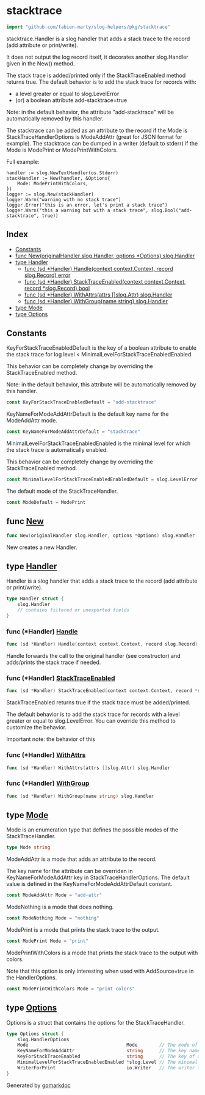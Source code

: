 <!-- Code generated by gomarkdoc. DO NOT EDIT -->

# stacktrace

```go
import "github.com/fabien-marty/slog-helpers/pkg/stacktrace"
```

stacktrace.Handler is a slog handler that adds a stack trace to the record \(add attribute or print/write\).

It does not output the log record itself, it decorates another slog.Handler given in the New\(\) method.

The stack trace is added/printed only if the StackTraceEnabled method returns true. The default behavior is to add the stack trace for records with:

- a level greater or equal to slog.LevelError
- \(or\) a boolean attribute add\-stacktrace=true

Note: in the default behavior, the attribute "add\-stacktrace" will be automatically removed by this handler.

The stacktrace can be added as an attribute to the record if the Mode is StackTraceHandlerOptions is ModeAddAttr \(great for JSON format for example\). The stacktrace can be dumped in a writer \(default to stderr\) if the Mode is ModePrint or ModePrintWithColors.

Full example:

```
handler := slog.NewTextHandler(os.Stderr)
stackHandler := New(handler, &Options{
	Mode: ModePrintWithColors,
})
logger := slog.New(stackHandler)
logger.Warn("warning with no stack trace")
logger.Error("this is an error, let's print a stack trace")
logger.Warn("this a warning but with a stack trace", slog.Bool("add-stacktrace", true))
```

## Index

- [Constants](<#constants>)
- [func New\(originalHandler slog.Handler, options \*Options\) slog.Handler](<#New>)
- [type Handler](<#Handler>)
  - [func \(sd \*Handler\) Handle\(context context.Context, record slog.Record\) error](<#Handler.Handle>)
  - [func \(sd \*Handler\) StackTraceEnabled\(context context.Context, record \*slog.Record\) bool](<#Handler.StackTraceEnabled>)
  - [func \(sd \*Handler\) WithAttrs\(attrs \[\]slog.Attr\) slog.Handler](<#Handler.WithAttrs>)
  - [func \(sd \*Handler\) WithGroup\(name string\) slog.Handler](<#Handler.WithGroup>)
- [type Mode](<#Mode>)
- [type Options](<#Options>)


## Constants

<a name="KeyForStackTraceEnabledDefault"></a>KeyForStackTraceEnabledDefault is the key of a boolean attribute to enable the stack trace for log level \< MinimalLevelForStackTraceEnabledEnabled

This behavior can be completely change by overriding the StackTraceEnabled method.

Note: in the default behavior, this attribute will be automatically removed by this handler.

```go
const KeyForStackTraceEnabledDefault = "add-stacktrace"
```

<a name="KeyNameForModeAddAttrDefault"></a>KeyNameForModeAddAttrDefault is the default key name for the ModeAddAttr mode.

```go
const KeyNameForModeAddAttrDefault = "stacktrace"
```

<a name="MinimalLevelForStackTraceEnabledEnabledDefault"></a>MinimalLevelForStackTraceEnabledEnabled is the minimal level for which the stack trace is automatically enabled.

This behavior can be completely change by overriding the StackTraceEnabled method.

```go
const MinimalLevelForStackTraceEnabledEnabledDefault = slog.LevelError
```

<a name="ModeDefault"></a>The default mode of the StackTraceHandler.

```go
const ModeDefault = ModePrint
```

<a name="New"></a>
## func [New](<https://github.com/fabien-marty/slog-helpers/blob/main/pkg/stacktrace/stacktrace-handler.go#L79>)

```go
func New(originalHandler slog.Handler, options *Options) slog.Handler
```

New creates a new Handler.

<a name="Handler"></a>
## type [Handler](<https://github.com/fabien-marty/slog-helpers/blob/main/pkg/stacktrace/stacktrace-handler.go#L73-L76>)

Handler is a slog handler that adds a stack trace to the record \(add attribute or print/write\).

```go
type Handler struct {
    slog.Handler
    // contains filtered or unexported fields
}
```

<a name="Handler.Handle"></a>
### func \(\*Handler\) [Handle](<https://github.com/fabien-marty/slog-helpers/blob/main/pkg/stacktrace/stacktrace-handler.go#L176>)

```go
func (sd *Handler) Handle(context context.Context, record slog.Record) error
```

Handle forwards the call to the original handler \(see constructor\) and adds/prints the stack trace if needed.

<a name="Handler.StackTraceEnabled"></a>
### func \(\*Handler\) [StackTraceEnabled](<https://github.com/fabien-marty/slog-helpers/blob/main/pkg/stacktrace/stacktrace-handler.go#L113>)

```go
func (sd *Handler) StackTraceEnabled(context context.Context, record *slog.Record) bool
```

StackTraceEnabled returns true if the stack trace must be added/printed.

The default behavior is to add the stack trace for records with a level greater or equal to slog.LevelError. You can override this method to customize the behavior.

Important note: the behavior of this

<a name="Handler.WithAttrs"></a>
### func \(\*Handler\) [WithAttrs](<https://github.com/fabien-marty/slog-helpers/blob/main/pkg/stacktrace/stacktrace-handler.go#L103>)

```go
func (sd *Handler) WithAttrs(attrs []slog.Attr) slog.Handler
```



<a name="Handler.WithGroup"></a>
### func \(\*Handler\) [WithGroup](<https://github.com/fabien-marty/slog-helpers/blob/main/pkg/stacktrace/stacktrace-handler.go#L99>)

```go
func (sd *Handler) WithGroup(name string) slog.Handler
```



<a name="Mode"></a>
## type [Mode](<https://github.com/fabien-marty/slog-helpers/blob/main/pkg/stacktrace/stacktrace-handler.go#L29>)

Mode is an enumeration type that defines the possible modes of the StackTraceHandler.

```go
type Mode string
```

<a name="ModeAddAttr"></a>ModeAddAttr is a mode that adds an attribute to the record.

The key name for the attribute can be overriden in KeyNameForModeAddAttr key in StackTraceHandlerOptions. The default value is defined in the KeyNameForModeAddAttrDefault constant.

```go
const ModeAddAttr Mode = "add-attr"
```

<a name="ModeNothing"></a>ModeNothing is a mode that does nothing.

```go
const ModeNothing Mode = "nothing"
```

<a name="ModePrint"></a>ModePrint is a mode that prints the stack trace to the output.

```go
const ModePrint Mode = "print"
```

<a name="ModePrintWithColors"></a>ModePrintWithColors is a mode that prints the stack trace to the output with colors.

Note that this option is only interesting when used with AddSource=true in the HandlerOptions.

```go
const ModePrintWithColors Mode = "print-colors"
```

<a name="Options"></a>
## type [Options](<https://github.com/fabien-marty/slog-helpers/blob/main/pkg/stacktrace/stacktrace-handler.go#L63-L70>)

Options is a struct that contains the options for the StackTraceHandler.

```go
type Options struct {
    slog.HandlerOptions
    Mode                                    Mode        // The mode of the (stacktrace) Handler.
    KeyNameForModeAddAttr                   string      // The key name for the attribute in ModeAddAttr mode.
    KeyForStackTraceEnabled                 string      // The key of a boolean attribute to enable the stack trace
    MinimalLevelForStackTraceEnabledEnabled *slog.Level // The minimal level for which the stack trace is automatically enabled.
    WriterForPrint                          io.Writer   // The writer to use for ModePrint and ModePrintWithColors (default to stderr).
}
```

Generated by [gomarkdoc](<https://github.com/princjef/gomarkdoc>)
